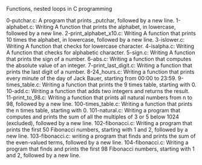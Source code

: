 Functions, nested loops in C programming

0-putchar.c:  A program that prints _putchar, followed by a new line.
1-alphabet.c: Writing A function that prints the alphabet, in lowercase, followed by a new line.
2-print_alphabet_x10.c: Writing A function that prints 10 times the alphabet, in lowercase, followed by a new line.
3-islower.c: Writing A function that checks for lowercase character.
4-isalpha.c: Writing A function that checks for alphabetic character.
5-sign.c: Writing A function that prints the sign of a number.
6-abs.c: Writing a function that computes the absolute value of an integer.
7-print_last_digit.c: Writing a function that prints the last digit of a number.
8-24_hours.c: Writing a function that prints every minute of the day of Jack Bauer, starting from 00:00 to 23:59.
9-times_table.c: Writing a function that prints the 9 times table, starting with 0.
10-add.c: Writing a function that adds two integers and returns the result.
11-print_to_98.c: Writing a function that prints all natural numbers from n to 98, followed by a new line.
100-times_table.c: Writing a function that prints the n times table, starting with 0.
101-natural.c: Writing a program that computes and prints the sum of all the multiples of 3 or 5 below 1024 (excluded), followed by a new line.
102-fibonacci.c: Writing a program that prints the first 50 Fibonacci numbers, starting with 1 and 2, followed by a new line.
103-fibonacci.c: writing a program that finds and prints the sum of the even-valued terms, followed by a new line.
104-fibonacci.c: Writing a program that finds and prints the first 98 Fibonacci numbers, starting with 1 and 2, followed by a new line.
